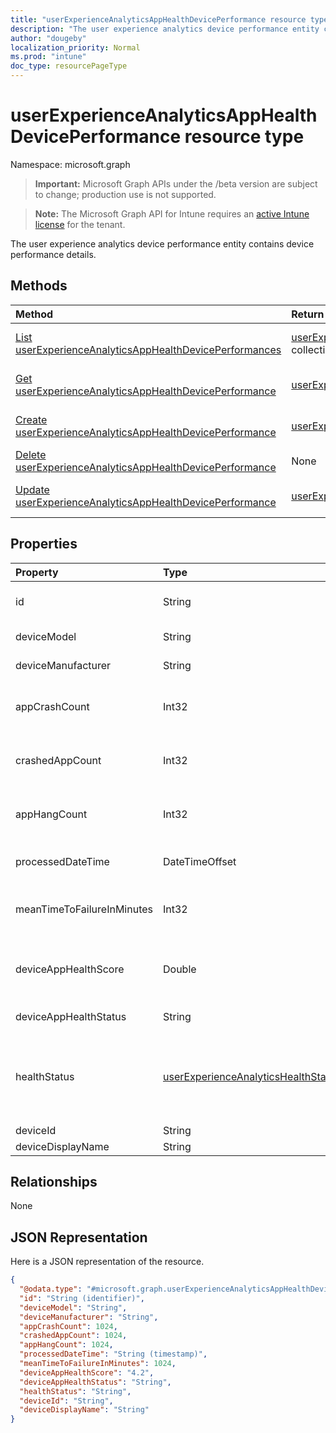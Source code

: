 ```yaml
---
title: "userExperienceAnalyticsAppHealthDevicePerformance resource type"
description: "The user experience analytics device performance entity contains device performance details."
author: "dougeby"
localization_priority: Normal
ms.prod: "intune"
doc_type: resourcePageType
---
```


# userExperienceAnalyticsAppHealthDevicePerformance resource type

Namespace: microsoft.graph

> **Important:** Microsoft Graph APIs under the /beta version are subject to change; production use is not supported.

> **Note:** The Microsoft Graph API for Intune requires an [active Intune license](https://go.microsoft.com/fwlink/?linkid=839381) for the tenant.

The user experience analytics device performance entity contains device performance details.

## Methods
|Method|Return Type|Description|
|:---|:---|:---|
|[List userExperienceAnalyticsAppHealthDevicePerformances](../api/intune-devices-userexperienceanalyticsapphealthdeviceperformance-list.md)|[userExperienceAnalyticsAppHealthDevicePerformance](../resources/intune-devices-userexperienceanalyticsapphealthdeviceperformance.md) collection|List properties and relationships of the [userExperienceAnalyticsAppHealthDevicePerformance](../resources/intune-devices-userexperienceanalyticsapphealthdeviceperformance.md) objects.|
|[Get userExperienceAnalyticsAppHealthDevicePerformance](../api/intune-devices-userexperienceanalyticsapphealthdeviceperformance-get.md)|[userExperienceAnalyticsAppHealthDevicePerformance](../resources/intune-devices-userexperienceanalyticsapphealthdeviceperformance.md)|Read properties and relationships of the [userExperienceAnalyticsAppHealthDevicePerformance](../resources/intune-devices-userexperienceanalyticsapphealthdeviceperformance.md) object.|
|[Create userExperienceAnalyticsAppHealthDevicePerformance](../api/intune-devices-userexperienceanalyticsapphealthdeviceperformance-create.md)|[userExperienceAnalyticsAppHealthDevicePerformance](../resources/intune-devices-userexperienceanalyticsapphealthdeviceperformance.md)|Create a new [userExperienceAnalyticsAppHealthDevicePerformance](../resources/intune-devices-userexperienceanalyticsapphealthdeviceperformance.md) object.|
|[Delete userExperienceAnalyticsAppHealthDevicePerformance](../api/intune-devices-userexperienceanalyticsapphealthdeviceperformance-delete.md)|None|Deletes a [userExperienceAnalyticsAppHealthDevicePerformance](../resources/intune-devices-userexperienceanalyticsapphealthdeviceperformance.md).|
|[Update userExperienceAnalyticsAppHealthDevicePerformance](../api/intune-devices-userexperienceanalyticsapphealthdeviceperformance-update.md)|[userExperienceAnalyticsAppHealthDevicePerformance](../resources/intune-devices-userexperienceanalyticsapphealthdeviceperformance.md)|Update the properties of a [userExperienceAnalyticsAppHealthDevicePerformance](../resources/intune-devices-userexperienceanalyticsapphealthdeviceperformance.md) object.|

## Properties
|Property|Type|Description|
|:---|:---|:---|
|id|String|The unique identifier of the user experience analytics device performance object.|
|deviceModel|String|The model name of the device.|
|deviceManufacturer|String|The manufacturer name of the device.|
|appCrashCount|Int32|The number of app crashes for the device. Valid values -2147483648 to 2147483647|
|crashedAppCount|Int32|The number of distinct app crashes for the device. Valid values -2147483648 to 2147483647|
|appHangCount|Int32|The number of app hangs for the device. Valid values -2147483648 to 2147483647|
|processedDateTime|DateTimeOffset|The date and time when the statistics were last computed.|
|meanTimeToFailureInMinutes|Int32|The mean time to failure for the device in minutes. Valid values -2147483648 to 2147483647|
|deviceAppHealthScore|Double|The app health score of the device. Valid values -1.79769313486232E+308 to 1.79769313486232E+308|
|deviceAppHealthStatus|String|The overall app health status of the device.|
|healthStatus|[userExperienceAnalyticsHealthState](../resources/intune-devices-userexperienceanalyticshealthstate.md)|The health state of the user experience analytics device. Possible values are: `unknown`, `insufficientData`, `needsAttention`, `meetingGoals`, `unknownFutureValue`.|
|deviceId|String|The id of the device.|
|deviceDisplayName|String|The name of the device.|

## Relationships
None

## JSON Representation
Here is a JSON representation of the resource.
<!-- {
  "blockType": "resource",
  "keyProperty": "id",
  "@odata.type": "microsoft.graph.userExperienceAnalyticsAppHealthDevicePerformance"
}
-->
``` json
{
  "@odata.type": "#microsoft.graph.userExperienceAnalyticsAppHealthDevicePerformance",
  "id": "String (identifier)",
  "deviceModel": "String",
  "deviceManufacturer": "String",
  "appCrashCount": 1024,
  "crashedAppCount": 1024,
  "appHangCount": 1024,
  "processedDateTime": "String (timestamp)",
  "meanTimeToFailureInMinutes": 1024,
  "deviceAppHealthScore": "4.2",
  "deviceAppHealthStatus": "String",
  "healthStatus": "String",
  "deviceId": "String",
  "deviceDisplayName": "String"
}
```




